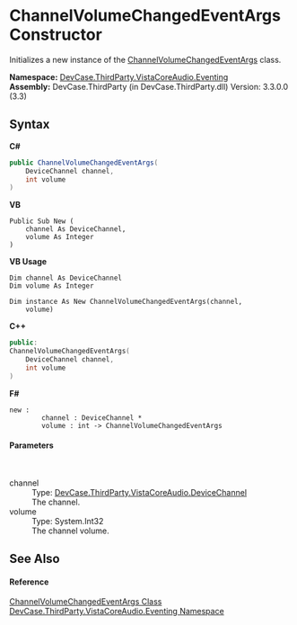 # ChannelVolumeChangedEventArgs Constructor 
 

Initializes a new instance of the <a href="T_DevCase_ThirdParty_VistaCoreAudio_Eventing_ChannelVolumeChangedEventArgs">ChannelVolumeChangedEventArgs</a> class.

**Namespace:**&nbsp;<a href="N_DevCase_ThirdParty_VistaCoreAudio_Eventing">DevCase.ThirdParty.VistaCoreAudio.Eventing</a><br />**Assembly:**&nbsp;DevCase.ThirdParty (in DevCase.ThirdParty.dll) Version: 3.3.0.0 (3.3)

## Syntax

**C#**<br />
``` C#
public ChannelVolumeChangedEventArgs(
	DeviceChannel channel,
	int volume
)
```

**VB**<br />
``` VB
Public Sub New ( 
	channel As DeviceChannel,
	volume As Integer
)
```

**VB Usage**<br />
``` VB Usage
Dim channel As DeviceChannel
Dim volume As Integer

Dim instance As New ChannelVolumeChangedEventArgs(channel, 
	volume)
```

**C++**<br />
``` C++
public:
ChannelVolumeChangedEventArgs(
	DeviceChannel channel, 
	int volume
)
```

**F#**<br />
``` F#
new : 
        channel : DeviceChannel * 
        volume : int -> ChannelVolumeChangedEventArgs
```


#### Parameters
&nbsp;<dl><dt>channel</dt><dd>Type: <a href="T_DevCase_ThirdParty_VistaCoreAudio_DeviceChannel">DevCase.ThirdParty.VistaCoreAudio.DeviceChannel</a><br />The channel.</dd><dt>volume</dt><dd>Type: System.Int32<br />The channel volume.</dd></dl>

## See Also


#### Reference
<a href="T_DevCase_ThirdParty_VistaCoreAudio_Eventing_ChannelVolumeChangedEventArgs">ChannelVolumeChangedEventArgs Class</a><br /><a href="N_DevCase_ThirdParty_VistaCoreAudio_Eventing">DevCase.ThirdParty.VistaCoreAudio.Eventing Namespace</a><br />